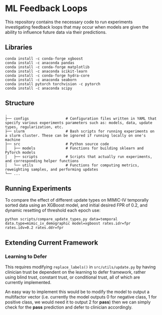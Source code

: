 # ML Feedback Loops
This repository contains the necessary code to run experiments investigating feedback loops that may occur when models are given the ability to influence future data via their predictions.

## Libraries

```
conda install -c conda-forge xgboost
conda install -c anaconda pandas
conda install -c conda-forge matplotlib
conda install -c anaconda scikit-learn
conda install -c conda-forge hydra-core
conda install -c anaconda seaborn
conda install pytorch torchvision -c pytorch
conda install -c anaconda scipy
```

## Structure

    .
    ├── configs                 # Configuration files written in YAML that specify various experiments parameters such as: models, data, update types, regularization, etc.
    ├── slurm                   # Bash scripts for running experiments on a slurm cluster. These can be ignored if running locally on one's machine
    ├── src                     # Python source code
    │   ├── models              # Functions for building sklearn and PyTorch models
    │   ├── scripts             # Scripts that actually run experiments, and corresponding helper functions
    │   └── utils               # Functions for computing metrics, reweighting samples, and performing updates
    └── ...
    
## Running Experiments

To compare the effect of different update types on MIMIC-IV temporally sorted data using an XGBoost model, and initial
desired FPR of 0.2, and dynamic resetting of threshold each epoch use:

`python scripts/compare_update_types.py data=temporal data.type=mimic_iv_demographic model=xgboost rates.idr=fpr rates.idv=0.2 rates.ddr=fpr`

## Extending Current Framework

### Learning to Defer

This requires modifying `replace_labels()` in `src/utils/update.py` by having clinician trust be dependent on the 
learning to defer framework, rather using blind trust, constant trust, or conditional trust, all of which are currently
implemented.

An easy way to implement this would be to modify the model to output a multifactor vector (i.e. currently the model 
outputs 0 for negative class, 1 for positive class, we would need it to output 2 for **pass**)
then we can simply check for the **pass** prediction and defer to clinician accordingly.
